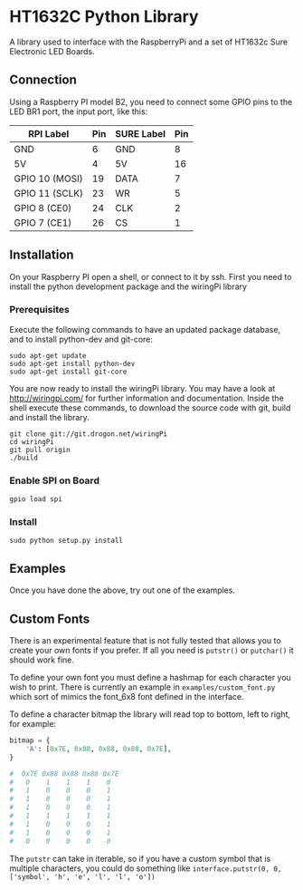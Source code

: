 # HT1632C Python Library

A library used to interface with the RaspberryPi and a set of HT1632c Sure Electronic LED Boards.


## Connection

Using a Raspberry PI model B2, you need to connect some GPIO pins to the
LED BR1 port, the input port, like this:


| RPI Label      | Pin | SURE Label | Pin |
|----------------|-----|------------|-----|
| GND            | 6   | GND        | 8   |
| 5V             | 4   | 5V         | 16  |
| GPIO 10 (MOSI) | 19  | DATA       | 7   |
| GPIO 11 (SCLK) | 23  | WR         | 5   |
| GPIO 8  (CE0)  | 24  | CLK        | 2   |
| GPIO 7  (CE1)  | 26  | CS         | 1   |


## Installation

On your Raspberry PI open a shell, or connect to it by ssh. First you
need to install the python development package and the wiringPi library


### Prerequisites

Execute the following commands to have an updated package database, and
to install python-dev and git-core:

```
sudo apt-get update
sudo apt-get install python-dev
sudo apt-get install git-core
```

You are now ready to install the wiringPi library. You may have a look
at http://wiringpi.com/ for further information and documentation.
Inside the shell execute these commands, to download the source code with
git, build and install the library.

```
git clone git://git.drogon.net/wiringPi
cd wiringPi
git pull origin
./build
```

### Enable SPI on Board

`gpio load spi`


### Install

`sudo python setup.py install`


## Examples

Once you have done the above, try out one of the examples.


## Custom Fonts

There is an experimental feature that is not fully tested that allows you to create 
your own fonts if you prefer. If all you need is `putstr()` or `putchar()` it should work fine.

To define your own font you must define a hashmap for each character you wish to print.
There is currently an example in `examples/custom_font.py` which sort of mimics the font_6x8 font defined in the interface.

To define a character bitmap the library will read top to bottom, left to right, for example:

```python
bitmap = {
    'A': [0x7E, 0x88, 0x88, 0x88, 0x7E],
}

#  0x7E 0x88 0x88 0x88 0x7E
#   0    1    1    1    0
#   1    0    0    0    1
#   1    0    0    0    1
#   1    0    0    0    1
#   1    1    1    1    1
#   1    0    0    0    1
#   1    0    0    0    1
#   0    0    0    0    0
```

The `putstr` can take in iterable, so if you have a custom symbol that is multiple characters, 
you could do something like `interface.putstr(0, 0, ['symbol', 'h', 'e', 'l', 'l', 'o'])`

